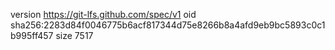 version https://git-lfs.github.com/spec/v1
oid sha256:2283d84f0046775b6acf817344d75e8266b8a4afd9eb9bc5893c0c1b995ff457
size 7517

